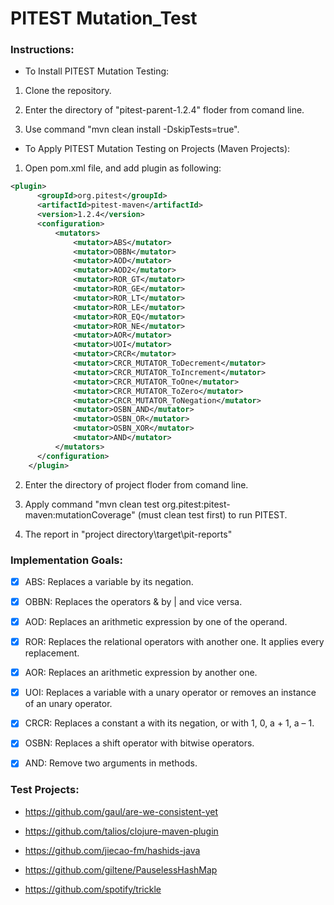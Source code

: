 # PITEST Mutation_Test

### Instructions:

- To Install PITEST Mutation Testing:

1. Clone the repository. 

2. Enter the directory of "pitest-parent-1.2.4" floder from comand line. 

3. Use command "mvn clean install -DskipTests=true".

- To Apply PITEST Mutation Testing on Projects (Maven Projects):

1. Open pom.xml file, and add plugin as following:

  ```xml
  <plugin>
      	<groupId>org.pitest</groupId>
      	<artifactId>pitest-maven</artifactId>
      	<version>1.2.4</version>
      	<configuration>
        	<mutators>
        		<mutator>ABS</mutator>
        		<mutator>OBBN</mutator>
        		<mutator>AOD</mutator>
        		<mutator>AOD2</mutator>
        		<mutator>ROR_GT</mutator>
        		<mutator>ROR_GE</mutator>
        		<mutator>ROR_LT</mutator>
        		<mutator>ROR_LE</mutator>
        		<mutator>ROR_EQ</mutator>
        		<mutator>ROR_NE</mutator>
        		<mutator>AOR</mutator>
        		<mutator>UOI</mutator>
        		<mutator>CRCR</mutator>
        		<mutator>CRCR_MUTATOR_ToDecrement</mutator>
        		<mutator>CRCR_MUTATOR_ToIncrement</mutator>
        		<mutator>CRCR_MUTATOR_ToOne</mutator>
        		<mutator>CRCR_MUTATOR_ToZero</mutator>
        		<mutator>CRCR_MUTATOR_ToNegation</mutator>
        		<mutator>OSBN_AND</mutator>
        		<mutator>OSBN_OR</mutator>
        		<mutator>OSBN_XOR</mutator>
        		<mutator>AND</mutator>
    		</mutators>
    	</configuration>
      </plugin>
  ```

2. Enter the directory of project floder from comand line.

3. Apply command "mvn clean test org.pitest:pitest-maven:mutationCoverage" (must clean test first) to run PITEST.

4. The report in "project directory\target\pit-reports\"

### Implementation Goals:

- [x] ABS: Replaces a variable by its negation.

- [x] OBBN: Replaces the operators & by | and vice versa.

- [x] AOD: Replaces an arithmetic expression by one of the operand. 

- [x] ROR: Replaces the relational operators with another one. It applies every replacement. 

- [x] AOR: Replaces an arithmetic expression by another one.

- [x] UOI: Replaces a variable with a unary operator or removes an instance of an unary operator.

- [x] CRCR: Replaces a constant a with its negation, or with 1, 0, a + 1, a – 1.

- [x] OSBN: Replaces a shift operator with bitwise operators.

- [x] AND: Remove two arguments in methods.

### Test Projects:

- https://github.com/gaul/are-we-consistent-yet

- https://github.com/talios/clojure-maven-plugin

- https://github.com/jiecao-fm/hashids-java

- https://github.com/giltene/PauselessHashMap

- https://github.com/spotify/trickle

